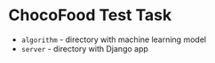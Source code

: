 # ChocoFood Test Task

- `algorithm` - directory with machine learning model
- `server` - directory with Django app